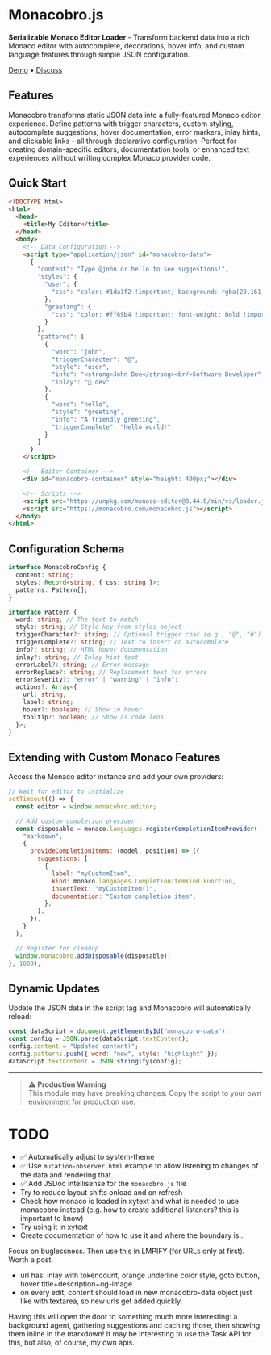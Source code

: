 # Monacobro.js

**Serializable Monaco Editor Loader** - Transform backend data into a rich Monaco editor with autocomplete, decorations, hover info, and custom language features through simple JSON configuration.

[Demo](https://monacobro.com/monacobro) • [Discuss](https://x.com/janwilmake/status/1949847194019791237)

## Features

Monacobro transforms static JSON data into a fully-featured Monaco editor experience. Define patterns with trigger characters, custom styling, autocomplete suggestions, hover documentation, error markers, inlay hints, and clickable links - all through declarative configuration. Perfect for creating domain-specific editors, documentation tools, or enhanced text experiences without writing complex Monaco provider code.

## Quick Start

```html
<!DOCTYPE html>
<html>
  <head>
    <title>My Editor</title>
  </head>
  <body>
    <!-- Data Configuration -->
    <script type="application/json" id="monacobro-data">
      {
        "content": "Type @john or hello to see suggestions!",
        "styles": {
          "user": {
            "css": "color: #1da1f2 !important; background: rgba(29,161,242,0.1) !important;"
          },
          "greeting": {
            "css": "color: #ff69b4 !important; font-weight: bold !important;"
          }
        },
        "patterns": [
          {
            "word": "john",
            "triggerCharacter": "@",
            "style": "user",
            "info": "<strong>John Doe</strong><br/>Software Developer",
            "inlay": "👤 dev"
          },
          {
            "word": "hello",
            "style": "greeting",
            "info": "A friendly greeting",
            "triggerComplete": "hello world!"
          }
        ]
      }
    </script>

    <!-- Editor Container -->
    <div id="monacobro-container" style="height: 400px;"></div>

    <!-- Scripts -->
    <script src="https://unpkg.com/monaco-editor@0.44.0/min/vs/loader.js"></script>
    <script src="https://monacobro.com/monacobro.js"></script>
  </body>
</html>
```

## Configuration Schema

```typescript
interface MonacobroConfig {
  content: string;
  styles: Record<string, { css: string }>;
  patterns: Pattern[];
}

interface Pattern {
  word: string; // The text to match
  style: string; // Style key from styles object
  triggerCharacter?: string; // Optional trigger char (e.g., "@", "#")
  triggerComplete?: string; // Text to insert on autocomplete
  info?: string; // HTML hover documentation
  inlay?: string; // Inlay hint text
  errorLabel?: string; // Error message
  errorReplace?: string; // Replacement text for errors
  errorSeverity?: "error" | "warning" | "info";
  actions?: Array<{
    url: string;
    label: string;
    hover?: boolean; // Show in hover
    tooltip?: boolean; // Show as code lens
  }>;
}
```

## Extending with Custom Monaco Features

Access the Monaco editor instance and add your own providers:

```javascript
// Wait for editor to initialize
setTimeout(() => {
  const editor = window.monacobro.editor;

  // Add custom completion provider
  const disposable = monaco.languages.registerCompletionItemProvider(
    "markdown",
    {
      provideCompletionItems: (model, position) => ({
        suggestions: [
          {
            label: "myCustomItem",
            kind: monaco.languages.CompletionItemKind.Function,
            insertText: "myCustomItem()",
            documentation: "Custom completion item",
          },
        ],
      }),
    }
  );

  // Register for cleanup
  window.monacobro.addDisposable(disposable);
}, 1000);
```

## Dynamic Updates

Update the JSON data in the script tag and Monacobro will automatically reload:

```javascript
const dataScript = document.getElementById("monacobro-data");
const config = JSON.parse(dataScript.textContent);
config.content = "Updated content!";
config.patterns.push({ word: "new", style: "highlight" });
dataScript.textContent = JSON.stringify(config);
```

---

> **⚠️ Production Warning**  
> This module may have breaking changes. Copy the script to your own environment for production use.

# TODO

- ✅ Automatically adjust to system-theme
- ✅ Use `mutation-observer.html` example to allow listening to changes of the data and rendering that.
- ✅ Add JSDoc intellisense for the `monacobro.js` file
- Try to reduce layout shifts onload and on refresh
- Check how monaco is loaded in xytext and what is needed to use monacobro instead (e.g. how to create additional listeners? this is important to know)
- Try using it in xytext
- Create documentation of how to use it and where the boundary is...

Focus on buglessness. Then use this in LMPIFY (for URLs only at first). Worth a post.

- url has: inlay with tokencount, orange underline color style, goto button, hover title+description+og-image
- on every edit, content should load in new monacobro-data object just like with textarea, so new urls get added quickly.

Having this will open the door to something much more interesting: a background agent, gathering suggestions and caching those, then showing them inline in the markdown! It may be interesting to use the Task API for this, but also, of course, my own apis.
